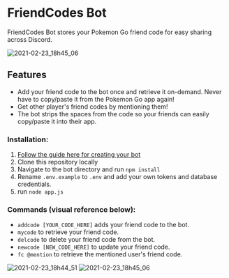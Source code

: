 # FriendCodes Bot

FriendCodes Bot stores your Pokemon Go friend code for easy sharing across Discord.

![2021-02-23_18h45_06](https://user-images.githubusercontent.com/13428576/108928776-5dc5eb80-7608-11eb-968b-77caf8a4a422.png)

## Features
* Add your friend code to the bot once and retrieve it on-demand. Never have to copy/paste it from the Pokemon Go app again!
* Get other player's friend codes by mentioning them!
* The bot strips the spaces from the code so your friends can easily copy/paste it into their app.




### Installation:

1.  [Follow the guide here for creating your bot](https://anidiots.guide/getting-started/getting-started-long-version)
2.  Clone this repository locally
3.  Navigate to the bot directory and run `npm install`
4.  Rename `.env.example` to `.env` and add your own tokens and database credentials.
5.  run `node app.js`

### Commands (visual reference below):
- `addcode [YOUR_CODE_HERE]` adds your friend code to the bot.
- `mycode` to retrieve your friend code.
- `delcode` to delete your friend code from the bot.
- `newcode [NEW_CODE_HERE]` to update your friend code.
- `fc @mention` to retrieve the mentioned user's friend code.

![2021-02-23_18h44_51](https://user-images.githubusercontent.com/13428576/108928770-5a326480-7608-11eb-9c84-ecfac1b3e3f7.png)
![2021-02-23_18h45_06](https://user-images.githubusercontent.com/13428576/108928776-5dc5eb80-7608-11eb-968b-77caf8a4a422.png)
